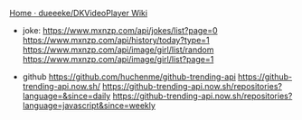 
[Home · dueeeke/DKVideoPlayer Wiki](https://github.com/dueeeke/DKVideoPlayer/wiki)

- joke: 
    https://www.mxnzp.com/api/jokes/list?page=0
    https://www.mxnzp.com/api/history/today?type=1
    https://www.mxnzp.com/api/image/girl/list/random
    https://www.mxnzp.com/api/image/girl/list?page=1

- github
    https://github.com/huchenme/github-trending-api
    https://github-trending-api.now.sh/
    https://github-trending-api.now.sh/repositories?language=&since=daily
    https://github-trending-api.now.sh/repositories?language=javascript&since=weekly